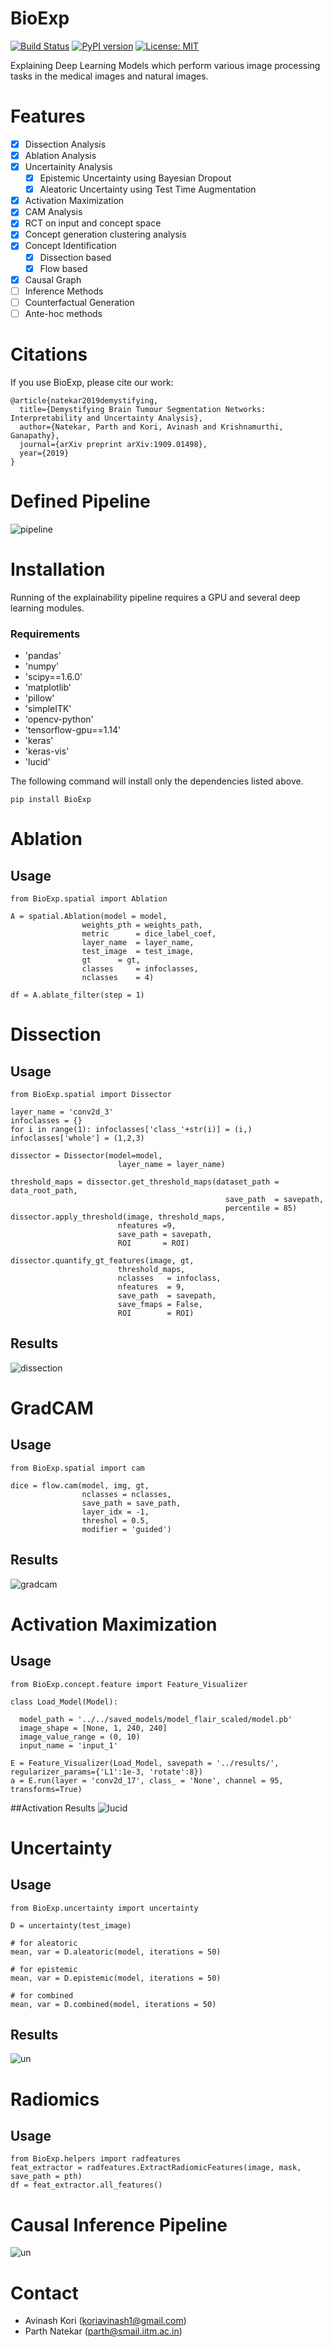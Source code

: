 # BioExp
[![Build Status](https://travis-ci.org/koriavinash1/BioExp.svg?branch=master)](https://travis-ci.org/koriavinash1/BioExp)
[![PyPI version](https://badge.fury.io/py/BioExp.svg)](https://badge.fury.io/py/BioExp)
[![License: MIT](https://img.shields.io/badge/License-MIT-yellow.svg)](https://opensource.org/licenses/MIT)

Explaining Deep Learning Models which perform various image processing tasks in the medical images and natural images.

# Features

- [x] Dissection Analysis
- [x] Ablation Analysis
- [x] Uncertainity Analysis
   - [x] Epistemic Uncertainty using Bayesian Dropout
   - [x] Aleatoric Uncertainty using Test Time Augmentation
- [x] Activation Maximization
- [x] CAM Analysis
- [x] RCT on input and concept space 
- [x] Concept generation clustering analysis
- [x] Concept Identification
  - [x] Dissection based
  - [x] Flow based
- [x] Causal Graph 
- [ ] Inference Methods
- [ ] Counterfactual Generation
- [ ] Ante-hoc methods

# Citations
If you use BioExp, please cite our work:

```
@article{natekar2019demystifying,
  title={Demystifying Brain Tumour Segmentation Networks: Interpretability and Uncertainty Analysis},
  author={Natekar, Parth and Kori, Avinash and Krishnamurthi, Ganapathy},
  journal={arXiv preprint arXiv:1909.01498},
  year={2019}
}
```

# Defined Pipeline
![pipeline](./imgs/pipeline.png)

# Installation
Running of the explainability pipeline requires a GPU and several deep learning modules. 

### Requirements
- 'pandas'
- 'numpy'
- 'scipy==1.6.0'
- 'matplotlib'
- 'pillow'
- 'simpleITK'
- 'opencv-python'
- 'tensorflow-gpu==1.14'
- 'keras'
- 'keras-vis'
- 'lucid'

The following command will install only the dependencies listed above.

```
pip install BioExp
```

# Ablation

## Usage
```
from BioExp.spatial import Ablation

A = spatial.Ablation(model = model, 
				weights_pth = weights_path, 
				metric      = dice_label_coef, 
				layer_name  = layer_name, 
				test_image  = test_image, 
				gt 	    = gt, 
				classes     = infoclasses, 
				nclasses    = 4)

df = A.ablate_filter(step = 1)
```

# Dissection

## Usage
```
from BioExp.spatial import Dissector

layer_name = 'conv2d_3'
infoclasses = {}
for i in range(1): infoclasses['class_'+str(i)] = (i,)
infoclasses['whole'] = (1,2,3)

dissector = Dissector(model=model,
                        layer_name = layer_name)

threshold_maps = dissector.get_threshold_maps(dataset_path = data_root_path,
                                                save_path  = savepath,
                                                percentile = 85)
dissector.apply_threshold(image, threshold_maps, 
                        nfeatures =9, 
                        save_path = savepath, 
                        ROI       = ROI)

dissector.quantify_gt_features(image, gt, 
                        threshold_maps, 
                        nclasses   = infoclass, 
                        nfeatures  = 9, 
                        save_path  = savepath,
                        save_fmaps = False, 
                        ROI        = ROI)
```
## Results

![dissection](./imgs/dissection.png)


# GradCAM

## Usage
```
from BioExp.spatial import cam

dice = flow.cam(model, img, gt, 
				nclasses = nclasses, 
				save_path = save_path, 
				layer_idx = -1, 
				threshol = 0.5,
				modifier = 'guided')

```
## Results
![gradcam](./imgs/gradcam.png)


# Activation Maximization

## Usage
```
from BioExp.concept.feature import Feature_Visualizer

class Load_Model(Model):

  model_path = '../../saved_models/model_flair_scaled/model.pb'
  image_shape = [None, 1, 240, 240]
  image_value_range = (0, 10)
  input_name = 'input_1'

E = Feature_Visualizer(Load_Model, savepath = '../results/', regularizer_params={'L1':1e-3, 'rotate':8})
a = E.run(layer = 'conv2d_17', class_ = 'None', channel = 95, transforms=True)

```

##Activation Results
![lucid](./imgs/lucid.png)


# Uncertainty

## Usage
```
from BioExp.uncertainty import uncertainty

D = uncertainty(test_image)
            
# for aleatoric
mean, var = D.aleatoric(model, iterations = 50)

# for epistemic
mean, var = D.epistemic(model, iterations = 50)
 
# for combined
mean, var = D.combined(model, iterations = 50)

```
## Results
![un](./imgs/uncertainty.png)


# Radiomics
## Usage
```
from BioExp.helpers import radfeatures
feat_extractor = radfeatures.ExtractRadiomicFeatures(image, mask, save_path = pth)
df = feat_extractor.all_features()
```

# Causal Inference Pipeline
![un](./imgs/causal_pipeline.png)

# Contact
- Avinash Kori (koriavinash1@gmail.com)
- Parth Natekar (parth@smail.iitm.ac.in)
